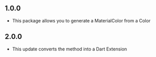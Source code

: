 ## 1.0.0

* This package allows you to generate a MaterialColor from a Color

## 2.0.0

* This update converts the method into a Dart Extension
